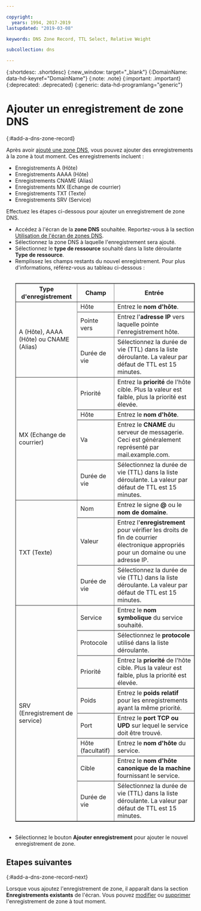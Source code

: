 ```yaml
---

copyright:
  years: 1994, 2017-2019
lastupdated: "2019-03-08"

keywords: DNS Zone Record, TTL Select, Relative Weight

subcollection: dns

---
```



{:shortdesc: .shortdesc}
{:new_window: target="_blank"}
{:DomainName: data-hd-keyref="DomainName"}
{:note: .note}
{:important: .important}
{:deprecated: .deprecated}
{:generic: data-hd-programlang="generic"}

# Ajouter un enregistrement de zone DNS
{:#add-a-dns-zone-record}

Après avoir [ajouté une zone DNS](/docs/infrastructure/dns?topic=dns-add-a-dns-zone), vous pouvez ajouter des enregistrements à la zone à tout moment. Ces enregistrements incluent :

* Enregistrements A (Hôte)
* Enregistrements AAAA (Hôte)
* Enregistrements CNAME (Alias)
* Enregistrements MX (Echange de courrier)
* Enregistrements TXT (Texte)
* Enregistrements SRV (Service)

Effectuez les étapes ci-dessous pour ajouter un enregistrement de zone DNS.

* Accédez à l'écran de la **zone DNS** souhaitée. Reportez-vous à la section [Utilisation de l'écran de zones DNS](/docs/infrastructure/dns?topic=dns-use-the-dns-zones-screens).
* Sélectionnez la zone DNS à laquelle l'enregistrement sera ajouté.
* Sélectionnez le **type de ressource** souhaité dans la liste déroulante **Type de ressource**.
* Remplissez les champs restants du nouvel enregistrement. Pour plus d'informations, référez-vous au tableau ci-dessous :<br/><br/><table border="1"><tbody><tr><th scope="col">Type d'enregistrement</th><th scope="col">Champ</th><th scope="col">Entrée</th></tr><tr><td rowspan="3">A (Hôte), AAAA (Hôte) ou CNAME (Alias)</td><td>Hôte</td><td>Entrez le <strong>nom d'hôte</strong>.</td></tr><tr><td>Pointe vers</td><td>Entrez l'<strong>adresse IP</strong> vers laquelle pointe l'enregistrement hôte.</td></tr><tr><td>Durée de vie</td><td>Sélectionnez la durée de vie (TTL) dans la liste déroulante. La valeur par défaut de TTL est 15 minutes.</td></tr><tr><td rowspan="4">MX (Echange de courrier)</td><td>Priorité</td><td>Entrez la <strong>priorité</strong> de l'hôte cible. Plus la valeur est faible, plus la priorité est élevée.</td></tr><tr><td>Hôte</td><td>Entrez le <strong>nom d'hôte</strong>.</td></tr><tr><td>Va</td><td>Entrez le <strong>CNAME</strong> du serveur de messagerie. Ceci est généralement représenté par mail.example.com.</td></tr><tr><td>Durée de vie</td><td>Sélectionnez la durée de vie (TTL) dans la liste déroulante. La valeur par défaut de TTL est 15 minutes.</td></tr><tr><td rowspan="3">TXT (Texte)</td><td>Nom</td><td>Entrez le signe <strong>@</strong> ou le <strong>nom de domaine</strong>.</td></tr><tr><td>Valeur</td><td>Entrez l'<strong>enregistrement</strong> pour vérifier les droits de fin de courrier électronique appropriés pour un domaine ou une adresse IP.</td></tr><tr><td>Durée de vie</td><td>Sélectionnez la durée de vie (TTL) dans la liste déroulante. La valeur par défaut de TTL est 15 minutes.</td></tr><tr><td rowspan="8">SRV (Enregistrement de service)</td><td>Service</td><td>Entrez le <strong>nom symbolique</strong> du service souhaité.</td></tr><tr><td>Protocole</td><td>Sélectionnez le <strong>protocole</strong> utilisé dans la liste déroulante.</td></tr><tr><td>Priorité</td><td>Entrez la <strong>priorité</strong> de l'hôte cible. Plus la valeur est faible, plus la priorité est élevée.</td></tr><tr><td>Poids</td><td>Entrez le <strong>poids relatif</strong> pour les enregistrements ayant la même priorité.</td></tr><tr><td>Port</td><td>Entrez le <strong>port TCP ou UPD</strong> sur lequel le service doit être trouvé.</td></tr><tr><td>Hôte (facultatif)</td><td>Entrez le <strong>nom d'hôte</strong> du service.</td></tr><tr><td>Cible</td><td>Entrez le <strong>nom d'hôte canonique de la machine</strong> fournissant le service.</td></tr><tr><td>Durée de vie</td><td>Sélectionnez la durée de vie (TTL) dans la liste déroulante. La valeur par défaut de TTL est 15 minutes.</td></tr></tbody></table><br/>
* Sélectionnez le bouton **Ajouter enregistrement** pour ajouter le nouvel enregistrement de zone.

## Etapes suivantes
{:#add-a-dns-zone-record-next}

Lorsque vous ajoutez l'enregistrement de zone, il apparaît dans la section **Enregistrements existants** de l'écran. Vous pouvez [modifier](/docs/infrastructure/dns?topic=dns-edit-a-dns-zone-record) ou [supprimer](/docs/infrastructure/dns?topic=dns-delete-a-dns-zone) l'enregistrement de zone à tout moment.
